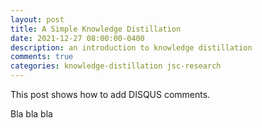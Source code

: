 ```yaml
---
layout: post
title: A Simple Knowledge Distillation
date: 2021-12-27 08:00:00-0400
description: an introduction to knowledge distillation
comments: true
categories: knowledge-distillation jsc-research
---
```

This post shows how to add DISQUS comments.

Bla bla bla
